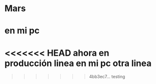 # Mars
# en mi pc
<<<<<<< HEAD
ahora en producción
linea en mi pc
otra linea 
=======
>>>>>>> 4bb3ec7... testing
